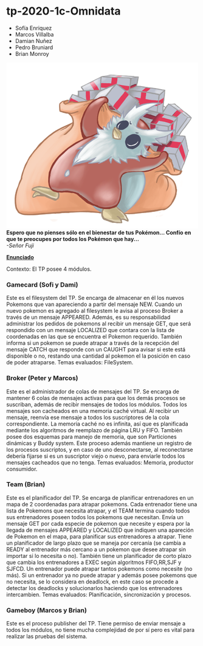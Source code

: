 # tp-2020-1c-Omnidata

* Sofía Enriquez
* Marcos Villalba
* Damian Nuñez
* Pedro Bruniard
* Brian Monroy
<html lang="en">
  
<img src="delibird.png">
<b> Espero que no pienses sólo en el bienestar de tus Pokémon... Confío en que te preocupes por todos los Pokémon que hay... </b> <br>
<i>-Señor Fuji</i>
  
 [**Enunciado**](https://docs.google.com/document/d/1be91Gn93O2Vp8frZoV1i5CmtOG0scE1PS8dMHsCP314/edit)
 
 Contexto: El TP posee 4 módulos.


### Gamecard (Sofi y Dami)
Este es el filesystem del TP. Se encarga de almacenar en él los nuevos Pokemons que van apareciendo a partir del mensaje NEW. Cuando un nuevo pokemon es agregado al filesystem le avisa al proceso Broker a través de un mensaje APPEARED. 
Además, es su responsabilidad administrar los pedidos de pokemons al recibir un mensaje GET, que será respondido con un mensaje LOCALIZED que contara con la lista de coordenadas en las que se encuentra el Pokemon requerido. También informa si un pokemon se puede atrapar a través de la recepción del mensaje CATCH que responde con un CAUGHT para avisar si este está disponible o no, restando una cantidad al pokemon el la posición en caso de poder atraparse.
Temas evaluados: FileSystem.

### Broker (Peter y Marcos)
Este es el administrador de colas de mensajes del TP. Se encarga de mantener 6 colas de mensajes activas para que los demás procesos se suscriban, además de recibir mensajes de todos los módulos. Todos los mensajes son cacheados en una memoria caché virtual. Al recibir un mensaje, reenvía ese mensaje a todos los suscriptores de la cola correspondiente. La memoria caché no es infinita, así que es planificada mediante los algoritmos de reemplazo de página LRU y FIFO. También posee dos esquemas para manejo de memoria, que son Particiones dinámicas y Buddy system. Este proceso además mantiene un registro de los procesos suscriptos, y en caso de uno desconectarse, al reconectarse debería fijarse si es un suscriptor viejo o nuevo, para enviarle todos los mensajes cacheados que no tenga.
Temas evaluados: Memoria, productor consumidor.

### Team (Brian)
Este es el planificador del TP. Se encarga de planificar entrenadores en un mapa de 2 coordenadas para atrapar pokemons. Cada entrenador tiene una lista de Pokemons que necesita atrapar, y el TEAM termina cuando todos sus entrenadores poseen todos los pokemons que necesitan. Envía un mensaje GET por cada especie de pokemon que necesite y espera por la llegada de mensajes APPEARED y LOCALIZED que indiquen una apareción de Pokemon en el mapa, para planificar sus entrenadores a atrapar.
Tiene un planificador de largo plazo que se maneja por cercanía (se cambia a READY al entrenador más cercano a un pokemon que desee atrapar sin importar si lo necesita o no). También tiene un planificador de corto plazo que cambia los entrenadores a EXEC según algoritmos FIFO,RR,SJF y SJFCD.
Un entrenador puede atrapar tantos pokemons como necesite (no más). Si un entrenador ya no puede atrapar y además posee pokemons que no necesita, se lo considera en deadlock, en este caso se procede a detectar los deadlocks y solucionarlos haciendo que los entrenadores intercambien.
Temas evaluados: Planificación, sincronización y procesos.

### Gameboy (Marcos y Brian)
Este es el proceso publisher del TP. Tiene permiso de enviar mensaje a todos los módulos, no tiene mucha complejidad de por sí pero es vital para realizar las pruebas del sistema.
